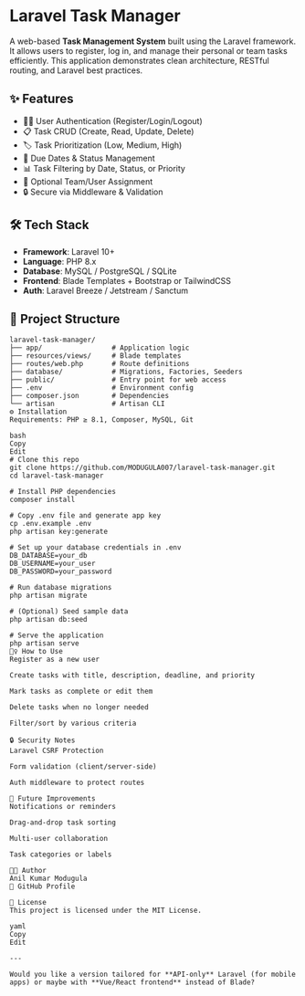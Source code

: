# Laravel Task Manager

A web-based **Task Management System** built using the Laravel framework. It allows users to register, log in, and manage their personal or team tasks efficiently. This application demonstrates clean architecture, RESTful routing, and Laravel best practices.

## ✨ Features

- 🧑‍💻 User Authentication (Register/Login/Logout)
- 📋 Task CRUD (Create, Read, Update, Delete)
- 🏷️ Task Prioritization (Low, Medium, High)
- 📅 Due Dates & Status Management
- 📊 Task Filtering by Date, Status, or Priority
- 👥 Optional Team/User Assignment
- 🔒 Secure via Middleware & Validation

## 🛠️ Tech Stack

- **Framework**: Laravel 10+
- **Language**: PHP 8.x
- **Database**: MySQL / PostgreSQL / SQLite
- **Frontend**: Blade Templates + Bootstrap or TailwindCSS
- **Auth**: Laravel Breeze / Jetstream / Sanctum

## 📂 Project Structure

```plaintext
laravel-task-manager/
├── app/                 # Application logic
├── resources/views/     # Blade templates
├── routes/web.php       # Route definitions
├── database/            # Migrations, Factories, Seeders
├── public/              # Entry point for web access
├── .env                 # Environment config
├── composer.json        # Dependencies
└── artisan              # Artisan CLI
⚙️ Installation
Requirements: PHP ≥ 8.1, Composer, MySQL, Git

bash
Copy
Edit
# Clone this repo
git clone https://github.com/MODUGULA007/laravel-task-manager.git
cd laravel-task-manager

# Install PHP dependencies
composer install

# Copy .env file and generate app key
cp .env.example .env
php artisan key:generate

# Set up your database credentials in .env
DB_DATABASE=your_db
DB_USERNAME=your_user
DB_PASSWORD=your_password

# Run database migrations
php artisan migrate

# (Optional) Seed sample data
php artisan db:seed

# Serve the application
php artisan serve
🙋‍♀️ How to Use
Register as a new user

Create tasks with title, description, deadline, and priority

Mark tasks as complete or edit them

Delete tasks when no longer needed

Filter/sort by various criteria

🔒 Security Notes
Laravel CSRF Protection

Form validation (client/server-side)

Auth middleware to protect routes

📌 Future Improvements
Notifications or reminders

Drag-and-drop task sorting

Multi-user collaboration

Task categories or labels

🧑‍💻 Author
Anil Kumar Modugula
🔗 GitHub Profile

📄 License
This project is licensed under the MIT License.

yaml
Copy
Edit

---

Would you like a version tailored for **API-only** Laravel (for mobile apps) or maybe with **Vue/React frontend** instead of Blade?








